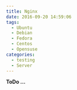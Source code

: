 ```yaml
---
title: Nginx
date: 2016-09-20 14:59:06
tags:
  - Ubuntu
  - Debian
  - Fedora
  - Centos
  - Opensuse
categories:
  - testing
  - Server
---
```


**ToDo ...**
